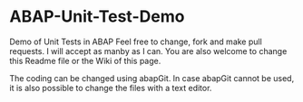 # ABAP-Unit-Test-Demo
Demo of Unit Tests in ABAP
Feel free to change, fork and make pull requests. I will accept as manby as I can.
You are also welcome to change this Readme file or the Wiki of this page.

The coding can be changed using abapGit. In case abapGit cannot be used, it is also possible to change the files with a text editor.
